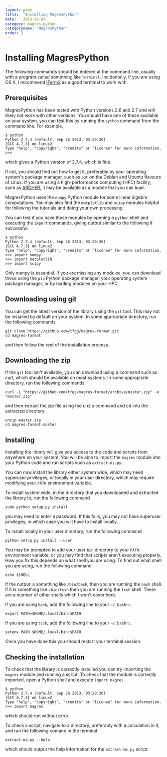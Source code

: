 ```yaml
---
layout: page
title:  "Installing MagresPython"
date:   2014-10-03
category: magres-python
categoryname: "MagresPython"
order: 2
---
```


Installing MagresPython
=======================

The following commands should be entered at the command line, usually with a program called something like `Terminal`. Incidentally, if you are using OS X, I recommend [iTerm2](http://iterm2.com/) as a good terminal to work with.

Prerequisites
-------------

MagresPython has been tested with Python versions 2.6 and 2.7 and will likely not work with other versions. You should have one of these available on your system, you can test this by running the `python` command from the command line. For example,

    $ python
    Python 2.7.4 (default, Sep 26 2013, 03:20:26) 
    [GCC 4.7.3] on linux2
    Type "help", "copyright", "credits" or "license" for more information.
    >>> 

which gives a Python version of 2.7.4, which is fine.

If not, you should find out how to get it, preferably by your operating system's package manager, such as `apt` on the Debian and Ubuntu flavours of Linux. If you are using a high-performance computing (HPC) facility, such as [ARCHER](https://www.archer.ac.uk), it may be available as a module that you can load.

MagresPython uses the `numpy` Python module for some linear algebra computations. You may also find the `matplotlib` and `scipy` modules helpful for following the tutorials and doing your own processing.

You can test if you have these modules by opening a `python` shell and executing the `import` commands, giving output similar to the following if successful.

    $ python
    Python 2.7.4 (default, Sep 26 2013, 03:20:26) 
    [GCC 4.7.3] on linux2
    Type "help", "copyright", "credits" or "license" for more information.
    >>> import numpy
    >>> import matplotlib
    >>> import scipy

Only numpy is essential. If you are missing any modules, you can download these using the `pip` Python package manager, your operating system package manager, or by loading modules on your HPC.

Downloading using git
---------------------

You can get the latest version of the library using the `git` tool. This may not be installed by default on your system. In some appropriate directory, run the following commands

    git clone https://github.com/tfgg/magres-format.git
    cd magres-format

and then follow the rest of the installation process.

Downloading the zip
-------------------

If the `git` tool isn't available, you can download using a command such as curl, which should be available on most systems. In some appropriate directory, run the following commands

    curl -L "https://github.com/tfgg/magres-format/archive/master.zip" -o "master.zip"

and then extract the zip file using the unzip command and cd into the extracted directory

    unzip master.zip
    cd magres-format-master

Installing
----------

Installing the library will give you access to the code and scripts from anywhere on your system. You will be able to import the `magres` module into your Python code and run scripts such as `extract-ms.py`.

You can now install the library either system wide, which may need superuser privileges, or locally in your user directory, which may require modifying your `PATH` environment variable.

To install system wide, in the directory that you downloaded and extracted the library to, run the following command
    
    sudo python setup.py install

you may need to enter a password. If this fails, you may not have superuser privileges, in which case you will have to install locally.

To install locally in your user directory, run the following command

    python setup.py install --user

You may be prompted to add your user `bin` directory to your `PATH` environment variable, or you may find that scripts aren't executing properly. How you fix this depends on what shell you are using. To find out what shell you are using, run the following command

    echo $SHELL

If the output is something like `/bin/bash`, then you are running the `bash` shell. If it is something like `/bin/tcsh` then you are running the `tcsh` shell. There are a number of other shells which I won't cover here.

If you are using `bash`, add the following line to your `~/.bashrc`.

    export PATH=$HOME/.local/bin:$PATH

If you are using `tcsh`, add the following line to your `~/.bashrc`.

    setenv PATH $HOME/.local/bin:$PATH

Once you have done this you should restart your terminal session.

Checking the installation
-------------------------

To check that the library is correctly installed you can try importing the `magres` module and running a script. To check that the module is correctly imported, open a Python shell and execute `import magres`

    $ python
    Python 2.7.4 (default, Sep 26 2013, 03:20:26) 
    [GCC 4.7.3] on linux2
    Type "help", "copyright", "credits" or "license" for more information.
    >>> import magres

which should run without error.

To check a script, navigate to a directory, preferably with a calculation in it, and run the following comand in the terminal

    extract-ms.py --help

which should output the help information for the `extract-ms.py` script.


